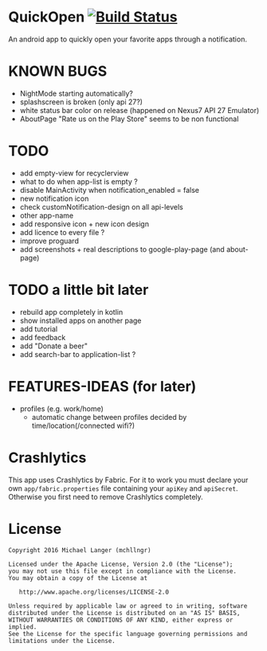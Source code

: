 # QuickOpen [![Build Status](https://travis-ci.org/mchllngr/QuickOpen.svg?branch=master)](https://travis-ci.org/mchllngr/QuickOpen)
An android app to quickly open your favorite apps through a notification.

# KNOWN BUGS
- NightMode starting automatically?
- splashscreen is broken (only api 27?)
- white status bar color on release (happened on Nexus7 API 27 Emulator)
- AboutPage "Rate us on the Play Store" seems to be non functional

# TODO
- add empty-view for recyclerview
- what to do when app-list is empty ?
- disable MainActivity when notification_enabled = false
- new notification icon
- check customNotification-design on all api-levels
- other app-name
- add responsive icon + new icon design
- add licence to every file ?
- improve proguard
- add screenshots + real descriptions to google-play-page (and about-page)

# TODO a little bit later
- rebuild app completely in kotlin
- show installed apps on another page
- add tutorial
- add feedback
- add "Donate a beer"
- add search-bar to application-list ?

# FEATURES-IDEAS (for later)
- profiles (e.g. work/home)
    - automatic change between profiles decided by time/location(/connected wifi?)

# Crashlytics
This app uses Crashlytics by Fabric. For it to work you must declare your own `app/fabric.properties` file containing your `apiKey` and `apiSecret`. Otherwise you first need to remove Crashlytics completely.

# License

```
Copyright 2016 Michael Langer (mchllngr)

Licensed under the Apache License, Version 2.0 (the "License");
you may not use this file except in compliance with the License.
You may obtain a copy of the License at

   http://www.apache.org/licenses/LICENSE-2.0

Unless required by applicable law or agreed to in writing, software
distributed under the License is distributed on an "AS IS" BASIS,
WITHOUT WARRANTIES OR CONDITIONS OF ANY KIND, either express or implied.
See the License for the specific language governing permissions and
limitations under the License.
```
